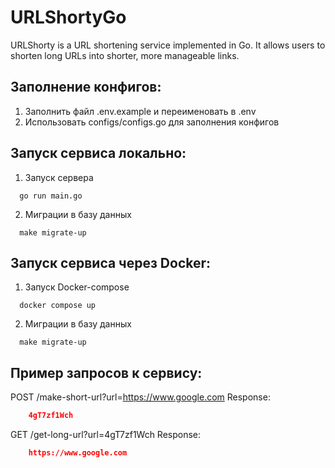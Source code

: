 # URLShortyGo
URLShorty is a URL shortening service implemented in Go. It allows users to shorten long URLs into shorter, more manageable links.

## Заполнение конфигов:
1. Заполнить файл .env.example и переименовать в .env
2. Использовать configs/configs.go для заполнения конфигов

## Запуск сервиса локально:
1. Запуск сервера
```shell
  go run main.go
```
2. Миграции в базу данных
```shell
  make migrate-up
```

## Запуск сервиса через Docker:
1. Запуск Docker-compose
```shell
  docker compose up
```
2. Миграции в базу данных
```shell
  make migrate-up
```

## Пример запросов к сервису:
POST /make-short-url?url=https://www.google.com
Response: 
```json
    4gT7zf1Wch
```

GET /get-long-url?url=4gT7zf1Wch
Response: 
```json
    https://www.google.com
```
